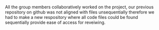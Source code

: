 All the group members collaboratively worked on the project, our previous repository on github was not aligned with files unsequentially therefore we had to make a new respository where all code files could be found sequentially provide ease of access for reveiwing. 
